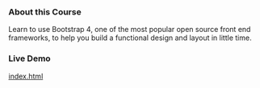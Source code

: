 ### About this Course

Learn to use Bootstrap 4, one of the most popular open source front end frameworks, to help you build a functional design and layout in little time.

### Live Demo

[index.html](https://adamelliotfields.github.io/treehouse/css/bootstrap-4-basics/index.html)

